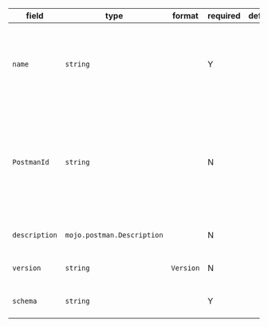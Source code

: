 | field | type | format | required | default | description |
|---|---|---|---|---|---|
| `name` | `string` |  | Y |  | Name of the collection<br>A collection's friendly name is defined by this field.You would want to set this field to a value that would allow you to easily identify this collectionamong a bunch of other collections, as such outlining its usage or content. |
| `PostmanId` | `string` |  | N |  | Every collection is identified by the unique value of this field.The value of this field is usually easiest to generate using a UID generator function.If you already have a collection, it is recommended that you maintain the same id sincechanging the id usually implies that is a different collection than it was originally.<br>** |
| `description` | `mojo.postman.Description` |  | N |  | A Description can be a raw text, or be an object, which holds the description along with its format. |
| `version` | `string` | `Version` | N |  | Semantic Versioning<br>(spec)[http://semver.org/spec/v2.0.0.html] |
| `schema` | `string` |  | Y |  | This should ideally hold a link to the Postman schema that is used to validate this collection.E.g:  |
